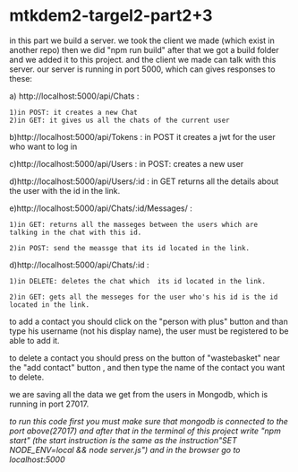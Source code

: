 # mtkdem2-targel2-part2+3


in this part we build a server.
we took the client we made (which exist in another repo) then we did "npm run build" after that we got a build folder and we added it to this project.
and the client we made can talk with this server.
our server is running in port 5000,  which can gives responses to these:

a) http://localhost:5000/api/Chats :

    1)in POST: it creates a new Chat
    2)in GET: it gives us all the chats of the current user

b)http://localhost:5000/api/Tokens : in POST it creates a jwt for the user who want to log in

c)http://localhost:5000/api/Users : in POST: creates a new user

d)http://localhost:5000/api/Users/:id : in GET returns all the details about the user with the id in the link.

e)http://localhost:5000/api/Chats/:id/Messages/ : 

    1)in GET: returns all the masseges between the users which are
    talking in the chat with this id.

    2)in POST: send the meassge that its id located in the link.
    
d)http://localhost:5000/api/Chats/:id :

    1)in DELETE: deletes the chat which  its id located in the link.
    
    2)in GET: gets all the messeges for the user who's his id is the id located in the link.
    

to add a contact you should click on the "person with plus" button and than type his username (not his display name), the user must be registered to be able to add it.


to delete a contact you should press on the button of "wastebasket" near the "add contact" button , and then type the name of the contact you want to delete.
 


we are saving all the data we get from the users in Mongodb, which is running in port 27017.



*to run this code first you must make sure that mongodb is connected to the port above(27017) and after that in the terminal
of this project write "npm start" (the start instruction is the same as the instruction"SET NODE_ENV=local && node server.js") and in the browser go to localhost:5000*

